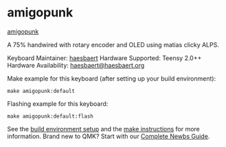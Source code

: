 # amigopunk

[amigopunk](https://i.imgur.com/7uVsX1vh.jpeg)

A 75% handwired with rotary encoder and OLED using matias clicky ALPS.

Keyboard Maintainer: [haesbaert](https://github.com/haesbaert)
Hardware Supported: Teensy 2.0++
Hardware Availability: haesbaert@haesbaert.org

Make example for this keyboard (after setting up your build environment):

    make amigopunk:default

Flashing example for this keyboard:

    make amigopunk:default:flash

See the [build environment setup](https://docs.qmk.fm/#/getting_started_build_tools) and the [make instructions](https://docs.qmk.fm/#/getting_started_make_guide) for more information. Brand new to QMK? Start with our [Complete Newbs Guide](https://docs.qmk.fm/#/newbs).
